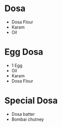 # Dosa

* Dosa Flour
* Karam
* Oil

# Egg Dosa

* 1 Egg
* Oil
* Karam
* Dosa Flour

# Special Dosa

* Dosa batter
* Bombai chutney
